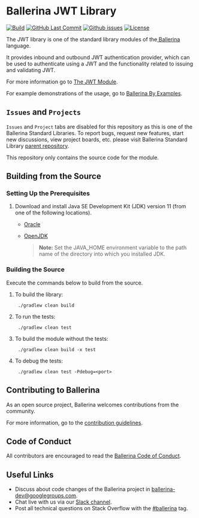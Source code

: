 Ballerina JWT Library
===================

  [![Build](https://github.com/ballerina-platform/module-ballerina-jwt/workflows/Build/badge.svg)](https://github.com/ballerina-platform/module-ballerina-jwt/actions?query=workflow%3ABuild)
  [![GitHub Last Commit](https://img.shields.io/github/last-commit/ballerina-platform/module-ballerina-jwt.svg?label=Last%20Commit)](https://github.com/ballerina-platform/module-ballerina-jwt/commits/master)
  [![Github issues](https://img.shields.io/github/issues/ballerina-platform/ballerina-standard-library/module/jwt.svg?label=Open%20Issues)](https://github.com/ballerina-platform/ballerina-standard-library/labels/module%2Fjwt)
  [![License](https://img.shields.io/badge/License-Apache%202.0-blue.svg)](https://opensource.org/licenses/Apache-2.0)

The JWT library is one of the standard library modules of the<a target="_blank" href="https://ballerina.io/"> Ballerina</a> language.

It provides inbound and outbound JWT authentication provider, which can be used to authenticate using a JWT and the functionality related to issuing and validating JWT.

For more information go to [The JWT Module](https://ballerina.io/swan-lake/learn/api-docs/ballerina/jwt/index.html).

For example demonstrations of the usage, go to [Ballerina By Examples](https://ballerina.io/swan-lake/learn/by-example/).

## `Issues` and `Projects`

`Issues` and `Project` tabs are disabled for this repository as this is one of the Ballerina Standard Libraries. To report bugs, request new features, start new discussions, view project boards, etc. please visit Ballerina Standard Library [parent repository](https://github.com/ballerina-platform/ballerina-standard-library).

This repository only contains the source code for the module.

## Building from the Source

### Setting Up the Prerequisites

1. Download and install Java SE Development Kit (JDK) version 11 (from one of the following locations).

   * [Oracle](https://www.oracle.com/java/technologies/javase-jdk11-downloads.html)
   
   * [OpenJDK](https://adoptopenjdk.net)
   
        > **Note:** Set the JAVA_HOME environment variable to the path name of the directory into which you installed JDK.
     
### Building the Source

Execute the commands below to build from the source.

1. To build the library:
        
        ./gradlew clean build

2. To run the tests:

        ./gradlew clean test

3. To build the module without the tests:

        ./gradlew clean build -x test

4. To debug the tests:

        ./gradlew clean test -Pdebug=<port>

## Contributing to Ballerina

As an open source project, Ballerina welcomes contributions from the community.

For more information, go to the [contribution guidelines](https://github.com/ballerina-platform/ballerina-lang/blob/master/CONTRIBUTING.md).

## Code of Conduct

All contributors are encouraged to read the [Ballerina Code of Conduct](https://ballerina.io/code-of-conduct).

## Useful Links

* Discuss about code changes of the Ballerina project in [ballerina-dev@googlegroups.com](mailto:ballerina-dev@googlegroups.com).
* Chat live with us via our [Slack channel](https://ballerina.io/community/slack/).
* Post all technical questions on Stack Overflow with the [#ballerina](https://stackoverflow.com/questions/tagged/ballerina) tag.
